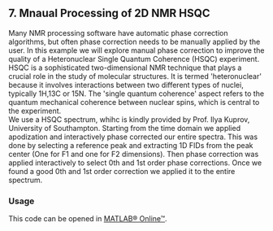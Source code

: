 ## 7. Mnaual Processing of 2D NMR HSQC   


Many NMR processing software have automatic phase correction algorithms, but often phase correction needs to be manually applied by the user. 
In this example we will explore manual phase correction to improve the quality of a Heteronuclear Single Quantum Coherence (HSQC) experiment. 
HSQC is a sophisticated two-dimensional NMR technique that plays a crucial role in the study of molecular structures. It is termed 'heteronuclear' because it involves interactions between two different types of nuclei, typically 1H,13C or 15N. The 'single quantum coherence' aspect refers to the quantum mechanical coherence between nuclear spins, which is central to the experiment.  
We use a HSQC spectrum, whihc is kindly provided by Prof. Ilya Kuprov, University of Southampton. Starting from the time domain we applied apodization and interactively phase corrected our entire spectra. This was done by selecting a reference peak and extracting 1D FIDs from the peak center (One for F1 and one for F2 dimensions). Then phase correction was applied interactively to select 0th and 1st order phase corrections. Once we found a good 0th and 1st order correction we applied it to the entire spectrum. 


### Usage

This code can be opened in [MATLAB® Online™](https://matlab.mathworks.com/).





